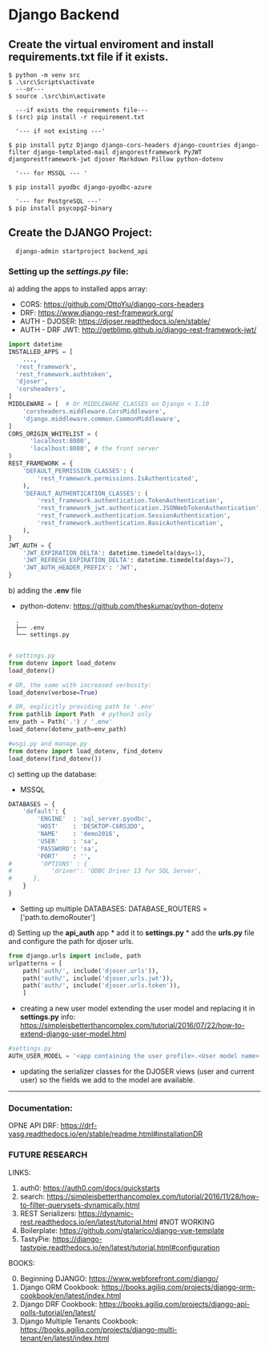 # Django Backend

## Create the virtual enviroment and install requirements.txt file if it exists.

```shell
$ python -m venv src
$ .\src\Scripts\activate
  ---or---
$ source .\src\bin\activate

  ---if exists the requirements file---
$ (src) pip install -r requirement.txt

  '--- if not existing ---'

$ pip install pytz Django django-cors-headers django-countries django-filter django-templated-mail djangorestframework PyJWT djangorestframework-jwt djoser Markdown Pillow python-dotenv

  '--- for MSSQL --- '

$ pip install pyodbc django-pyodbc-azure

  '--- for PostgreSQL ---'
$ pip install psycopg2-binary
```

## Create the DJANGO Project:

```shell
  django-admin startproject backend_api
```

### Setting up the **_settings.py_** file:

a) adding the apps to installed apps array:

- CORS: https://github.com/OttoYiu/django-cors-headers
- DRF: https://www.django-rest-framework.org/
- AUTH - DJOSER: https://djoser.readthedocs.io/en/stable/
- AUTH - DRF JWT: http://getblimp.github.io/django-rest-framework-jwt/

```python
import datetime
INSTALLED_APPS = [
    ...,
  'rest_framework',
  'rest_framework.authtoken',
  'djoser',
  'corsheaders',
]
MIDDLEWARE = [  # Or MIDDLEWARE_CLASSES on Django < 1.10
    'corsheaders.middleware.CorsMiddleware',
    'django.middleware.common.CommonMiddleware',
]
CORS_ORIGIN_WHITELIST = (
      'localhost:8000',
      'localhost:8080', # the front server
)
REST_FRAMEWORK = {
    'DEFAULT_PERMISSION_CLASSES': (
        'rest_framework.permissions.IsAuthenticated',
    ),
    'DEFAULT_AUTHENTICATION_CLASSES': (
        'rest_framework.authentication.TokenAuthentication',
        'rest_framework_jwt.authentication.JSONWebTokenAuthentication',
        'rest_framework.authentication.SessionAuthentication',
        'rest_framework.authentication.BasicAuthentication',
    ),
}
JWT_AUTH = {
    'JWT_EXPIRATION_DELTA': datetime.timedelta(days=1),
    'JWT_REFRESH_EXPIRATION_DELTA': datetime.timedelta(days=7),
    'JWT_AUTH_HEADER_PREFIX': 'JWT',
}
```

b) adding the **.env** file

- python-dotenv: https://github.com/theskumar/python-dotenv

```docs
  .
  ├── .env
  └── settings.py
```

```python

# settings.py
from dotenv import load_dotenv
load_dotenv()

# OR, the same with increased verbosity:
load_dotenv(verbose=True)

# OR, explicitly providing path to '.env'
from pathlib import Path  # python3 only
env_path = Path('.') / '.env'
load_dotenv(dotenv_path=env_path)

#wsgi.py and manage.py
from dotenv import load_dotenv, find_dotenv
load_dotenv(find_dotenv())

```

c) setting up the database:

  * MSSQL
```python
DATABASES = {
    'default': {
        'ENGINE'  : 'sql_server.pyodbc',
        'HOST'    : 'DESKTOP-C6RS3DO',
        'NAME'    : 'demo2016',
        'USER'    : 'sa',
        'PASSWORD': 'sa',
        'PORT'    : '',
#        'OPTIONS' : {
#           'driver': 'ODBC Driver 13 for SQL Server',
#      },
    }
}
```

* Setting up multiple DATABASES:
DATABASE_ROUTERS = ['path.to.demoRouter']

d) Setting up the **api_auth** app
	* add it to **settings.py**
	* add the **urls.py** file and configure the path for djoser urls.
	
```python
from django.urls import include, path
urlpatterns = [
    path('auth/', include('djoser.urls')),
    path('auth/', include('djoser.urls.jwt')),
    path('auth/', include('djoser.urls.token')),
    ]
```
  * creating a new user model extending the user model and replacing it in **settings.py**
	 info: https://simpleisbetterthancomplex.com/tutorial/2016/07/22/how-to-extend-django-user-model.html

```python
#settings.py
AUTH_USER_MODEL = '<app containing the user profile>.<User model name>'
```
  * updating the serializer classes for the DJOSER views (user and current user) so the fields we add to the model are 
  available.
---	




### Documentation:
OPNE API DRF: https://drf-yasg.readthedocs.io/en/stable/readme.html#installationDR

### FUTURE RESEARCH

LINKS:

1. auth0: https://auth0.com/docs/quickstarts
2. search: https://simpleisbetterthancomplex.com/tutorial/2016/11/28/how-to-filter-querysets-dynamically.html
3. REST Serializers: https://dynamic-rest.readthedocs.io/en/latest/tutorial.html #NOT WORKING
4. Boilerplate: https://github.com/gtalarico/django-vue-template
5. TastyPie: https://django-tastypie.readthedocs.io/en/latest/tutorial.html#configuration


BOOKS: 

0.  Beginning DJANGO: https://www.webforefront.com/django/
1.  Django ORM Cookbook: https://books.agiliq.com/projects/django-orm-cookbook/en/latest/index.html
2.  Django DRF Cookbook: https://books.agiliq.com/projects/django-api-polls-tutorial/en/latest/
3.  Django Multiple Tenants Cookbook: https://books.agiliq.com/projects/django-multi-tenant/en/latest/index.html
